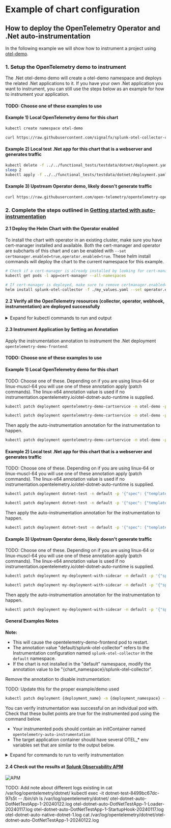 # Example of chart configuration

## How to deploy the OpenTelemetry Operator and .Net auto-instrumentation

In the following example we will show how to instrument a project using
[otel-demo](https://raw.githubusercontent.com/signalfx/splunk-otel-collector-chart/main/examples/enable-operator-and-auto-instrumentation/otel-demo/otel-demo.yaml).

### 1. Setup the OpenTelemetry demo to instrument

The .Net otel-demo demo will create a otel-demo namespace and deploys the related .Net applications to it.
If you have your own .Net application you want to instrument, you can still use the steps below as an example for how
to instrument your application.

#### TODO: Choose one of these examples to use
#### Example 1) Local OpenTelemetry demo for this chart
```bash
kubectl create namespace otel-demo
```

```bash
curl https://raw.githubusercontent.com/signalfx/splunk-otel-collector-chart/main/examples/enable-operator-and-auto-instrumentation/otel-demo/otel-demo.yaml | kubectl apply -n otel-demo -f -
```

#### Example 2) Local test .Net app for this chart that is a webserver and generates traffic

```bash
kubectl delete -f ../../functional_tests/testdata/dotnet/deployment.yaml -n default
sleep 2
kubectl apply -f ../../functional_tests/testdata/dotnet/deployment.yaml -n default
```

#### Example 3) Upstream Operator demo, likely doesn't generate traffic

```bash
curl https://raw.githubusercontent.com/open-telemetry/opentelemetry-operator/main/tests/e2e-instrumentation/instrumentation-dotnet-musl/01-install-app.yaml | kubectl apply -n default -f -
```

### 2. Complete the steps outlined in [Getting started with auto-instrumentation](../../docs/auto-instrumentation-install.md#steps-for-setting-up-auto-instrumentation)

#### 2.1 Deploy the Helm Chart with the Operator enabled

To install the chart with operator in an existing cluster, make sure you have cert-manager installed and available.
Both the cert-manager and operator are subcharts of this chart and can be enabled with `--set certmanager.enabled=true,operator.enabled=true`.
These helm install commands will deploy the chart to the current namespace for this example.

```bash
# Check if a cert-manager is already installed by looking for cert-manager pods.
kubectl get pods -l app=cert-manager --all-namespaces

# If cert-manager is deployed, make sure to remove certmanager.enabled=true to the list of values to set
helm install splunk-otel-collector -f ./my_values.yaml --set operator.enabled=true,certmanager.enabled=true,environment=dev splunk-otel-collector-chart/splunk-otel-collector
```

#### 2.2 Verify all the OpenTelemetry resources (collector, operator, webhook, instrumentation) are deployed successfully

<details>
<summary>Expand for kubectl commands to run and output</summary>

```bash
kubectl get pods
# NAME                                                            READY   STATUS             RESTARTS        AGE
# splunk-otel-collector-agent-2mtfn                               2/2     Running            0                5m
# splunk-otel-collector-agent-k4gc8                               2/2     Running            0                5m
# splunk-otel-collector-agent-wjt98                               2/2     Running            0                5m
# splunk-otel-collector-certmanager-69b98cc84d-2vzl7              1/1     Running            0                5m
# splunk-otel-collector-certmanager-cainjector-76db6dcbbf-4625c   1/1     Running            0                5m
# splunk-otel-collector-certmanager-webhook-bc68cd487-dctrf       1/1     Running            0                5m
# splunk-otel-collector-k8s-cluster-receiver-8449bfdc8-hhbvz      1/1     Running            0                5m
# splunk-otel-collector-operator-754c9d78f8-9ztwg                 2/2     Running            0                5m

kubectl get mutatingwebhookconfiguration.admissionregistration.k8s.io
# NAME                                      WEBHOOKS   AGE
# splunk-otel-collector-certmanager-webhooh 1          8m
# splunk-otel-collector-operator-mutation   3          2m

kubectl get otelinst
# NAME                    AGE   ENDPOINT
# splunk-otel-collector   5m    http://$(SPLUNK_OTEL_AGENT):4317

# TODO: Update this section according to what example/demo is used
kubectl get pods -n otel-demo
# NAME                                                        READY   STATUS    RESTARTS   AGE
# opentelemetry-demo-frontend-67f5685979-b4ngb                1/1     Running   0          2m11s
```

</details>

#### 2.3 Instrument Application by Setting an Annotation

Apply the instrumentation annotation to instrument the .Net deployment `opentelemetry-demo-frontend`:

#### TODO: Choose one of these examples to use
#### Example 1) Local OpenTelemetry demo for this chart

TODO: Choose one of these. Depending on if you are using linux-64 or linux-muscl-64 you will use one of these annotation apply (patch commands).
The linux-x64 annotation value is used if no instrumentation.opentelemetry.io/otel-dotnet-auto-runtime is supplied.

```bash
kubectl patch deployment opentelemetry-demo-cartservice -n otel-demo -p '{"spec": {"template":{"metadata":{"annotations":{"instrumentation.opentelemetry.io/otel-dotnet-auto-runtime":"linux-x64"}}}} }'
```

```bash
kubectl patch deployment opentelemetry-demo-cartservice -n otel-demo -p '{"spec": {"template":{"metadata":{"annotations":{"instrumentation.opentelemetry.io/otel-dotnet-auto-runtime":"linux-musl-x64"}}}} }'
```

Then apply the auto-instrumentation annotation for the instrumentation to happen.

```bash
kubectl patch deployment opentelemetry-demo-cartservice -n otel-demo -p '{"spec": {"template":{"metadata":{"annotations":{"instrumentation.opentelemetry.io/inject-dotnet":"default/splunk-otel-collector"}}}} }'
```

#### Example 2) Local test .Net app for this chart that is a webserver and generates traffic
TODO: Choose one of these. Depending on if you are using linux-64 or linux-muscl-64 you will use one of these annotation apply (patch commands).
The linux-x64 annotation value is used if no instrumentation.opentelemetry.io/otel-dotnet-auto-runtime is supplied.

```bash
kubectl patch deployment dotnet-test -n default -p '{"spec": {"template":{"metadata":{"annotations":{"instrumentation.opentelemetry.io/otel-dotnet-auto-runtime":"linux-x64"}}}} }'
```

```bash
kubectl patch deployment dotnet-test -n default -p '{"spec": {"template":{"metadata":{"annotations":{"instrumentation.opentelemetry.io/otel-dotnet-auto-runtime":"linux-musl-x64"}}}} }'
```

Then apply the auto-instrumentation annotation for the instrumentation to happen.

```bash
kubectl patch deployment dotnet-test -n default -p '{"spec": {"template":{"metadata":{"annotations":{"instrumentation.opentelemetry.io/inject-dotnet":"default/splunk-otel-collector"}}}} }'
```

#### Example 3) Upstream Operator demo, likely doesn't generate traffic
TODO: Choose one of these. Depending on if you are using linux-64 or linux-muscl-64 you will use one of these annotation apply (patch commands).
The linux-x64 annotation value is used if no instrumentation.opentelemetry.io/otel-dotnet-auto-runtime is supplied.

```bash
kubectl patch deployment my-deployment-with-sidecar -n default -p '{"spec": {"template":{"metadata":{"annotations":{"instrumentation.opentelemetry.io/otel-dotnet-auto-runtime":"linux-x64"}}}} }'
```

```bash
kubectl patch deployment my-deployment-with-sidecar -n default -p '{"spec": {"template":{"metadata":{"annotations":{"instrumentation.opentelemetry.io/otel-dotnet-auto-runtime":"linux-musl-x64"}}}} }'
```

Then apply the auto-instrumentation annotation for the instrumentation to happen.

```bash
kubectl patch deployment my-deployment-with-sidecar -n default -p '{"spec": {"template":{"metadata":{"annotations":{"instrumentation.opentelemetry.io/inject-dotnet":"default/splunk-otel-collector"}}}} }'
```

#### General Examples Notes
**Note:**
- This will cause the opentelemetry-demo-frontend pod to restart.
- The annotation value "default/splunk-otel-collector" refers to the Instrumentation configuration named `splunk-otel-collector` in the `default` namespace.
- If the chart is not installed in the "default" namespace, modify the annotation value to be "{chart_namespace}/splunk-otel-collector".

Remove the annotation to disable instrumentation:

TODO: Update this for the proper example/demo used
```bash
kubectl patch deployment {deployment_name} -n {deployment_namespace} --type=json -p='[{"op": "remove", "path": "/spec/template/metadata/annotations/instrumentation.opentelemetry.io~1inject-dotnet"}]'
```

You can verify instrumentation was successful on an individual pod with. Check that these bullet points are
true for the instrumented pod using the command below.
- Your instrumented pods should contain an initContainer named `opentelemetry-auto-instrumentation`
- The target application container should have several OTEL_* env variables set that are similar to the output below.

<details>
<summary>Expand for commands to run to verify instrumentation</summary>

TODO: Update this for the proper example/demo used
```bash
kubectl describe pod -n default -l app=dotnet-test
# Name:             dotnet-test-8499bc67dc-wn2fm
# Namespace:        default
# Labels:           app=dotnet-test
#                   pod-template-hash=8499bc67dc
# Annotations:      cni.projectcalico.org/containerID: 1f036e2d27391289aadabe5e9b55746e9d336a6eb120c84c96954d6125a864d5
#                   cni.projectcalico.org/podIP: 100.101.34.226/32
#                   cni.projectcalico.org/podIPs: 100.101.34.226/32
#                   instrumentation.opentelemetry.io/inject-dotnet: true
#                   instrumentation.opentelemetry.io/otel-dotnet-auto-runtime: linux-x64
#                   kubernetes.io/limit-ranger: LimitRanger plugin set: cpu request for container dotnet-test
# Status:           Running
# Init Containers:
#   opentelemetry-auto-instrumentation-dotnet:
#     Container ID:  containerd://062483a82fe212bb54d9ab59ae3259ae1fbaf78cca3adbd9fdd554cc02fed6a1
#     Image:         ghcr.io/open-telemetry/opentelemetry-operator/autoinstrumentation-dotnet:1.0.0
#     Image ID:      ghcr.io/open-telemetry/opentelemetry-operator/autoinstrumentation-dotnet@sha256:97f4ceb4294133f4c9a6837b0bdda6929a654cddc71c9cc03016c1ef76d1d53d
#     Port:          <none>
#     Host Port:     <none>
#     Command:
#       cp
#       -a
#       /autoinstrumentation/.
#       /otel-auto-instrumentation-dotnet
#     State:          Terminated
#       Reason:       Completed
#     Ready:          True
#     Restart Count:  0
#     Limits:
#       cpu:     500m
#       memory:  128Mi
#     Requests:
#       cpu:        50m
#       memory:     128Mi
#     Environment:  <none>
#     Mounts:
#       /otel-auto-instrumentation-dotnet from opentelemetry-auto-instrumentation-dotnet (rw)
#       /var/run/secrets/kubernetes.io/serviceaccount from kube-api-access-j5wm6 (ro)
# Containers:
#   dotnet-test:
#     Container ID:   containerd://dfcc9e74a37c2fe3c254e2ccfee506febfc9ab8efcc70f05c64f2dbab4eafa22
#     Image:          jvsplk/dotnet_test:latest
#     Image ID:       docker.io/jvsplk/dotnet_test@sha256:a73272be81969dfbf76f2a39f3f2201d4bcfa83a728c125d8912c10392f558d3
#     State:          Running
#     Ready:          True
#     Restart Count:  0
#     Requests:
#       cpu:  100m
#     Environment:
#       OTEL_EXPORTER_OTLP_ENDPOINT:         http://$(SPLUNK_OTEL_AGENT):4318
#       CORECLR_ENABLE_PROFILING:            1
#       CORECLR_PROFILER:                    {918728DD-259F-4A6A-AC2B-B85E1B658318}
#       CORECLR_PROFILER_PATH:               /otel-auto-instrumentation-dotnet/linux-x64/OpenTelemetry.AutoInstrumentation.Native.so
#       DOTNET_STARTUP_HOOKS:                /otel-auto-instrumentation-dotnet/net/OpenTelemetry.AutoInstrumentation.StartupHook.dll
#       DOTNET_ADDITIONAL_DEPS:              /otel-auto-instrumentation-dotnet/AdditionalDeps
#       OTEL_DOTNET_AUTO_HOME:               /otel-auto-instrumentation-dotnet
#       DOTNET_SHARED_STORE:                 /otel-auto-instrumentation-dotnet/store
#       SPLUNK_OTEL_AGENT:                    (v1:status.hostIP)
#       OTEL_SERVICE_NAME:                   dotnet-test
#       OTEL_RESOURCE_ATTRIBUTES_POD_NAME:   dotnet-test-8499bc67dc-wn2fm (v1:metadata.name)
#       OTEL_RESOURCE_ATTRIBUTES_NODE_NAME:   (v1:spec.nodeName)
#       OTEL_PROPAGATORS:                    tracecontext,baggage,b3
#       OTEL_RESOURCE_ATTRIBUTES:            splunk.zc.method=autoinstrumentation-dotnet:1.0.0,k8s.container.name=dotnet-test,k8s.deployment.name=dotnet-test,k8s.namespace.name=default,k8s.node.name=$(OTEL_RESOURCE_ATTRIBUTES_NODE_NAME),k8s.pod.name=$(OTEL_RESOURCE_ATTRIBUTES_POD_NAME),k8s.replicaset.name=dotnet-test-8499bc67dc,service.version=latest
#     Mounts:
#       /otel-auto-instrumentation-dotnet from opentelemetry-auto-instrumentation-dotnet (rw)
#       /var/run/secrets/kubernetes.io/serviceaccount from kube-api-access-j5wm6 (ro)
# Conditions:
#   Type              Status
#   Initialized       True
#   Ready             True
#   ContainersReady   True
#   PodScheduled      True
# Volumes:
#   opentelemetry-auto-instrumentation-dotnet:
#     Type:        EmptyDir (a temporary directory that shares a pod's lifetime)
#     Medium:
#     SizeLimit:   200Mi
```

</details>

#### 2.4 Check out the results at [Splunk Observability APM](https://app.us1.signalfx.com/#/apm)

![APM](auto-instrumentation-dotnet-apm-result.png)


TODO:
Add note about different logs existing in cat /var/log/opentelemetry/dotnet/
kubectl exec -it dotnet-test-8499bc67dc-97s5t -- /bin/sh
ls /var/log/opentelemetry/dotnet/
otel-dotnet-auto-DotNetTestApp-1-20240122.log  otel-dotnet-auto-DotNetTestApp-1-Loader-20240117.log  otel-dotnet-auto-DotNetTestApp-1-StartupHook-20240117.log  otel-dotnet-auto-native-dotnet-1.log
cat  /var/log/opentelemetry/dotnet/otel-dotnet-auto-DotNetTestApp-1-20240122.log
